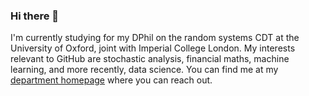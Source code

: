 ### Hi there 👋

I'm currently studying for my DPhil on the random systems CDT at the University of Oxford, joint with Imperial College London. My interests relevant to GitHub are stochastic analysis, financial maths, machine learning, and more recently, data science. You can find me at my [department homepage](https://www.maths.ox.ac.uk/people/adam.c.jones) where you can reach out.
